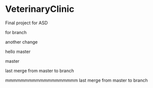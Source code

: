 # VeterinaryClinic
Final project for ASD


for branch

another change 
 

hello master

master
 


last merge from master to branch

 
mmmmmmmmmmmmmmmmmmm
last merge from master to branch
 
